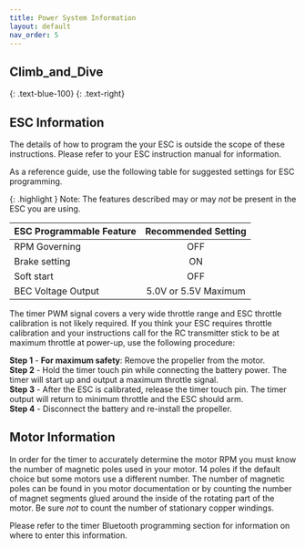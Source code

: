 ```yaml
---
title: Power System Information
layout: default
nav_order: 5
---
```


## **Climb_and_Dive** ##
{: .text-blue-100}
{: .text-right}

## ESC Information ##

The details of how to program the your ESC is outside the scope of these instructions.  Please refer to your ESC instruction manual for information.

As a reference guide, use the following table for suggested settings for ESC programming.

{: .highlight }
Note: The features described may or may *not* be present in the ESC you are using.

| ESC Programmable Feature | Recommended Setting |
| --- | :---: |
| RPM Governing | OFF |
| Brake setting | ON |
| Soft start | OFF |
| BEC Voltage Output | 5.0V or 5.5V Maximum |


The timer PWM signal covers a very wide throttle range and ESC throttle calibration is not likely required.  If you think your ESC requires throttle calibration and your instructions call for the RC transmitter stick to be at maximum throttle at power-up, use the following procedure:

**Step 1** - **For maximum safety**: Remove the propeller from the motor.<br>
**Step 2** - Hold the timer touch pin while connecting the battery power.  The timer will start up and output a maximum throttle signal.<br>
**Step 3** - After the ESC is calibrated, release the timer touch pin.  The timer output will return to minimum throttle and the ESC should arm.<br>
**Step 4** - Disconnect the battery and re-install the propeller.

## Motor Information ##

In order for the timer to accurately determine the motor RPM you must know the number of magnetic poles used in your motor.  14 poles if the default choice but some motors use a different number.  The number of magnetic poles  can be found in you motor documentation or by counting the number of magnet segments glued around the inside of the rotating part of the motor.  Be sure *not* to count the number of stationary copper windings.

Please refer to the timer Bluetooth programming section for information on where to enter this information.
